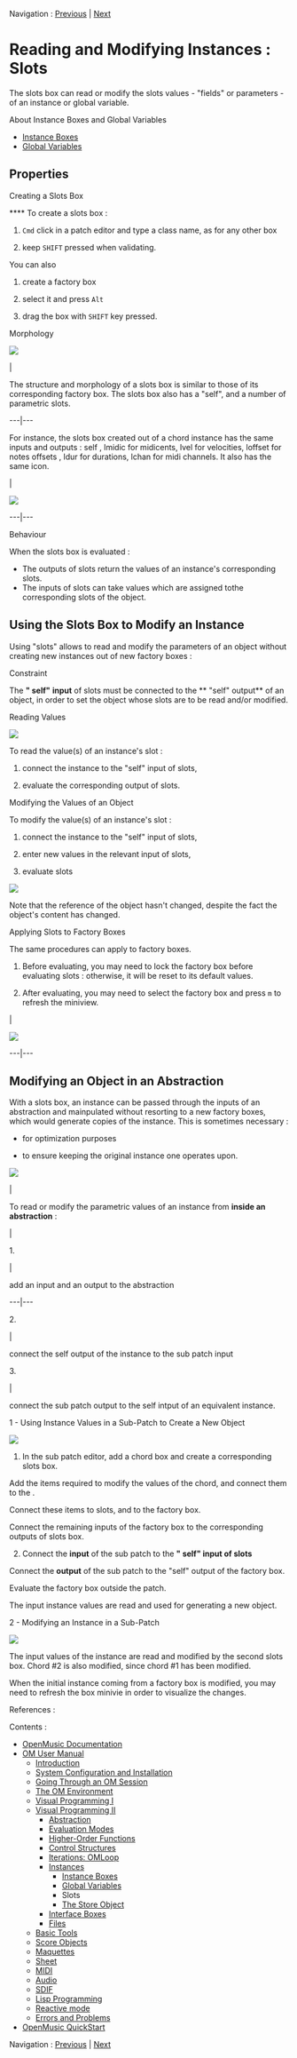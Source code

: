Navigation : [Previous](GlobalVariables "page précédente\(Global
Variables\)") | [Next](Store "Next\(The Store
Object\)")


# Reading and Modifying Instances : Slots

The slots box can read or modify the slots values - "fields" or parameters -
of an instance or global variable.

About Instance Boxes and Global Variables

  * [Instance Boxes](InstanceBoxes)
  * [Global Variables](GlobalVariables)

## Properties

Creating a Slots Box

**** To create a slots box :

  1. `Cmd` click in a patch editor and type a class name, as for any other box

  2. keep `SHIFT` pressed when validating.

You can also

  1. create a factory box

  2. select it and press `Alt`

  3. drag the box with `SHIFT` key pressed.

Morphology

![](../res/morhposlot.png)

|

The structure and morphology of a slots box is similar to those of its
corresponding factory box. The slots box also has a "self", and a number of
parametric slots.  
  
---|---  
  
For instance, the slots box created out of a chord instance has the same
inputs and outputs :  self ,  lmidic for midicents,  lvel for velocities,
loffset for notes offsets ,  ldur for durations,  lchan for midi channels. It
also has the same icon.

|

![](../res/slots2.png)  
  
---|---  
  
Behaviour

When the slots box is evaluated :

  * The outputs of slots return the values of an instance's corresponding slots. 
  * The inputs of slots can take values which are assigned tothe corresponding slots of the object.

## Using the Slots Box to Modify an Instance

Using "slots" allows to read and modify the parameters of an object without
creating new instances out of new factory boxes :

Constraint

The  **" self"** **input** of slots must be connected to the ** "self"
output** of an object, in order to set the object whose slots are to be read
and/or modified.

Reading Values

![](../res/slots33.png)

To read the value(s) of an instance's slot :

  1. connect the instance to the "self" input of slots, 

  2. evaluate the corresponding output of slots.

Modifying the Values of an Object

To modify the value(s) of an instance's slot :

  1. connect the instance to the "self" input of slots, 

  2. enter new values in the relevant input of slots,

  3. evaluate slots

![](../res/slots34.png)

Note that the reference of the object hasn't changed, despite the fact the
object's content has changed.

Applying Slots to Factory Boxes

The same procedures can apply to factory boxes.

  1. Before evaluating, you may need to lock the factory box before evaluating slots : otherwise, it will be reset to its default values. 

  2. After evaluating, you may need to select the factory box and press `m` to refresh the miniview.

|

![](../res/slots32.png)  
  
---|---  
  
## Modifying an Object in an Abstraction

With a slots box, an instance can be passed through the inputs of an
abstraction and mainpulated without resorting to a new factory boxes, which
would generate copies of the instance. This is sometimes necessary :

  * for optimization purposes

  * to ensure keeping the original instance one operates upon. 

![](../res/instanceconnect.png)

|

To read or modify the parametric values of an instance from **inside an
abstraction** :

|

1\.

|

add an input and an output to the abstraction  
  
---|---  
  
2\.

|

connect the self output of the instance to the sub patch input  
  
3\.

|

connect the sub patch output to the self intput of an equivalent instance.  
  
1 - Using Instance Values in a Sub-Patch to Create a New Object

![](../res/use-slots.png)

  1. In the sub patch editor, add a  chord box and create a corresponding  slots box.

Add the items required to modify the values of the chord, and connect them to
the .

Connect these items to slots, and to the factory box.

Connect the remaining inputs of the factory box to the corresponding outputs
of  slots box.

  2. Connect the **input** of the sub patch to the **" self" input of slots**

Connect the **output** of the sub patch to the "self" output of the factory
box.

Evaluate the factory box outside the patch.

The input instance values are read and used for generating a new object.

2 - Modifying an Instance in a Sub-Patch

![](../res/modif-slots.png)

The input values of the instance are read  and modified by the second  slots
box. Chord #2 is also modified, since chord #1 has been modified.

When the initial instance coming from a factory box is modified, you may need
to refresh the box minivie in order to visualize the changes.

References :

Contents :

  * [OpenMusic Documentation](OM-Documentation)
  * [OM User Manual](OM-User-Manual)
    * [Introduction](00-Contents)
    * [System Configuration and Installation](Installation)
    * [Going Through an OM Session](Goingthrough)
    * [The OM Environment](Environment)
    * [Visual Programming I](BasicVisualProgramming)
    * [Visual Programming II](AdvancedVisualProgramming)
      * [Abstraction](Abstraction)
      * [Evaluation Modes](EvalModes)
      * [Higher-Order Functions](HighOrder)
      * [Control Structures](Control)
      * [Iterations: OMLoop](OMLoop)
      * [Instances](Instances)
        * [Instance Boxes](InstanceBoxes)
        * [Global Variables](GlobalVariables)
        * Slots
        * [The Store Object](Store)
      * [Interface Boxes](InterfaceBoxes)
      * [Files](Files)
    * [Basic Tools](BasicObjects)
    * [Score Objects](ScoreObjects)
    * [Maquettes](Maquettes)
    * [Sheet](Sheet)
    * [MIDI](MIDI)
    * [Audio](Audio)
    * [SDIF](SDIF)
    * [Lisp Programming](Lisp)
    * [Reactive mode](Reactive)
    * [Errors and Problems](errors)
  * [OpenMusic QuickStart](QuickStart-Chapters)

Navigation : [Previous](GlobalVariables "page précédente\(Global
Variables\)") | [Next](Store "Next\(The Store
Object\)")

